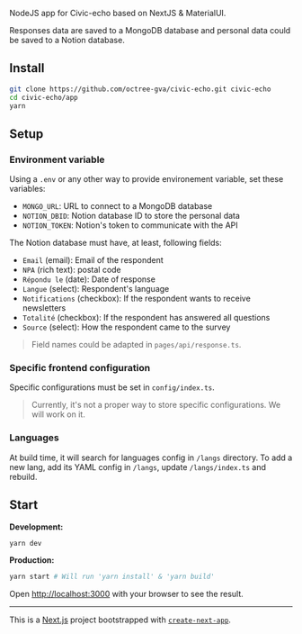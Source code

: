NodeJS app for Civic-echo based on NextJS & MaterialUI.

Responses data are saved to a MongoDB database and personal data could be saved to a Notion database.

## Install

```bash
git clone https://github.com/octree-gva/civic-echo.git civic-echo
cd civic-echo/app
yarn
```

## Setup

### Environment variable

Using a `.env` or any other way to provide environement variable, set these variables:

- `MONGO_URL`: URL to connect to a MongoDB database
- `NOTION_DBID`: Notion database ID to store the personal data
- `NOTION_TOKEN`: Notion's token to communicate with the API

The Notion database must have, at least, following fields:

- `Email` (email): Email of the respondent
- `NPA` (rich text): postal code
- `Répondu le` (date): Date of response
- `Langue` (select): Respondent's language
- `Notifications` (checkbox): If the respondent wants to receive newsletters
- `Totalité` (checkbox): If the respondent has answered all questions
- `Source` (select): How the respondent came to the survey

> Field names could be adapted in `pages/api/response.ts`.

### Specific frontend configuration

Specific configurations must be set in `config/index.ts`.

> Currently, it's not a proper way to store specific configurations. We will work on it.

### Languages

At build time, it will search for languages config in `/langs` directory.
To add a new lang, add its YAML config in `/langs`, update `/langs/index.ts` and rebuild.

## Start

**Development:**

```bash
yarn dev
```

**Production:**

```bash
yarn start # Will run 'yarn install' & 'yarn build'
```

Open [http://localhost:3000](http://localhost:3000) with your browser to see the result.

---

This is a [Next.js](https://nextjs.org/) project bootstrapped with [`create-next-app`](https://github.com/vercel/next.js/tree/canary/packages/create-next-app).
